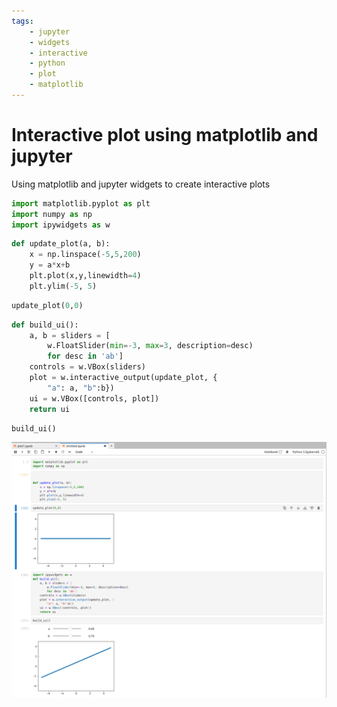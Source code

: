 ```yaml
---
tags:
    - jupyter
    - widgets
    - interactive
    - python
    - plot
    - matplotlib
---
```


# Interactive plot using matplotlib and jupyter
Using matplotlib and jupyter widgets to create interactive plots

```python title="cell1"
import matplotlib.pyplot as plt
import numpy as np
import ipywidgets as w

```

```python title="cell1"
def update_plot(a, b):
    x = np.linspace(-5,5,200)
    y = a*x+b
    plt.plot(x,y,linewidth=4)
    plt.ylim(-5, 5)
```

```python title="cell1"
update_plot(0,0)
```

```python title="cell1"
def build_ui():
    a, b = sliders = [
        w.FloatSlider(min=-3, max=3, description=desc)
        for desc in 'ab']
    controls = w.VBox(sliders)
    plot = w.interactive_output(update_plot, {
        "a": a, "b":b})
    ui = w.VBox([controls, plot])
    return ui
```

```python title="cell1"
build_ui()
```

![](images/intercative_grap.png)